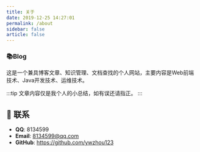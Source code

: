 ```yaml
---
title: 关于
date: 2019-12-25 14:27:01
permalink: /about
sidebar: false
article: false
---
```


### 📚Blog
这是一个兼具博客文章、知识管理、文档查找的个人网站，主要内容是Web前端技术、Java开发技术、运维技术。

:::tip
文章内容仅是我个人的小总结，如有误还请指正。
:::



## :email: 联系

- **QQ**: <a :href="qqUrl" class='qq'>8134599</a>
- **Email**:  <a href="mailto:8134599@qq.com">8134599@qq.com</a>
- **GitHub**: <https://github.com/ywzhou123>

<script>
  export default {
    data(){
      return {
        qqUrl: 'tencent://message/?uin=8134599&Site=&Menu=yes' 
      }
    },
    mounted(){
      const flag =  navigator.userAgent.match(/(phone|pad|pod|iPhone|iPod|ios|iPad|Android|Mobile|BlackBerry|IEMobile|MQQBrowser|JUC|Fennec|wOSBrowser|BrowserNG|WebOS|Symbian|Windows Phone)/i);
      if(flag){
        this.qqUrl = 'mqqwpa://im/chat?chat_type=wpa&uin=894072666&version=1&src_type=web&web_src=oicqzone.com'
      }
    }
  }
</script>           